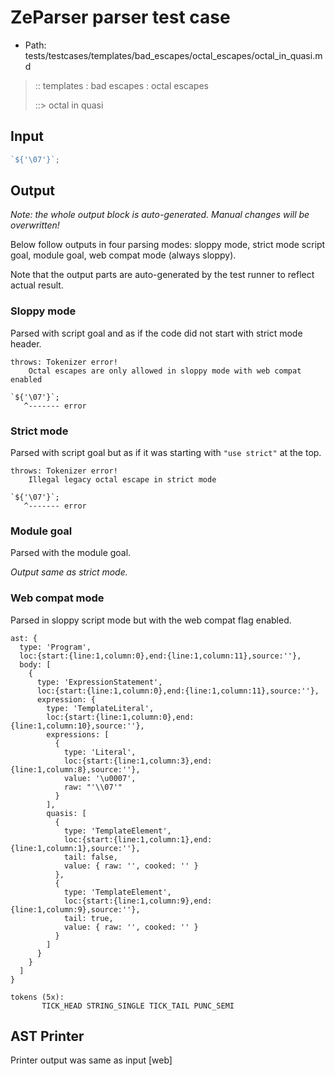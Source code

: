 # ZeParser parser test case

- Path: tests/testcases/templates/bad_escapes/octal_escapes/octal_in_quasi.md

> :: templates : bad escapes : octal escapes
>
> ::> octal in quasi

## Input

`````js
`${'\07'}`;
`````

## Output

_Note: the whole output block is auto-generated. Manual changes will be overwritten!_

Below follow outputs in four parsing modes: sloppy mode, strict mode script goal, module goal, web compat mode (always sloppy).

Note that the output parts are auto-generated by the test runner to reflect actual result.

### Sloppy mode

Parsed with script goal and as if the code did not start with strict mode header.

`````
throws: Tokenizer error!
    Octal escapes are only allowed in sloppy mode with web compat enabled

`${'\07'}`;
   ^------- error
`````

### Strict mode

Parsed with script goal but as if it was starting with `"use strict"` at the top.

`````
throws: Tokenizer error!
    Illegal legacy octal escape in strict mode

`${'\07'}`;
   ^------- error
`````


### Module goal

Parsed with the module goal.

_Output same as strict mode._

### Web compat mode

Parsed in sloppy script mode but with the web compat flag enabled.

`````
ast: {
  type: 'Program',
  loc:{start:{line:1,column:0},end:{line:1,column:11},source:''},
  body: [
    {
      type: 'ExpressionStatement',
      loc:{start:{line:1,column:0},end:{line:1,column:11},source:''},
      expression: {
        type: 'TemplateLiteral',
        loc:{start:{line:1,column:0},end:{line:1,column:10},source:''},
        expressions: [
          {
            type: 'Literal',
            loc:{start:{line:1,column:3},end:{line:1,column:8},source:''},
            value: '\u0007',
            raw: "'\\07'"
          }
        ],
        quasis: [
          {
            type: 'TemplateElement',
            loc:{start:{line:1,column:1},end:{line:1,column:1},source:''},
            tail: false,
            value: { raw: '', cooked: '' }
          },
          {
            type: 'TemplateElement',
            loc:{start:{line:1,column:9},end:{line:1,column:9},source:''},
            tail: true,
            value: { raw: '', cooked: '' }
          }
        ]
      }
    }
  ]
}

tokens (5x):
       TICK_HEAD STRING_SINGLE TICK_TAIL PUNC_SEMI
`````


## AST Printer

Printer output was same as input [web]